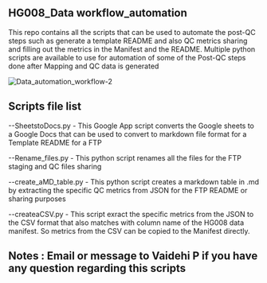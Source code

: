 ## HG008_Data workflow_automation

This repo contains all the scripts that can be used to automate the post-QC steps such as generate a template README and also QC metrics sharing and filling out the metrics in the Manifest and the README. Multiple python scripts are available to use for automation of some of the Post-QC steps done after Mapping and QC data is generated

![Data_automation_workflow-2](https://github.com/user-attachments/assets/31d24711-d557-40b5-952b-2a348032db4f)



## Scripts file list 

--SheetstoDocs.py - This Google App script converts the Google sheets to a Google Docs that can be used to convert to markdown file format for a Template README for a FTP

--Rename_files.py - This python script renames all the files for the FTP staging and QC files sharing

--create_aMD_table.py - This python script creates a markdown table in .md by extracting the specific QC metrics from JSON for the FTP README or sharing purposes

--createaCSV.py - This script exract the specific metrics from the JSON to the CSV format that also matches with column name of the HG008 data manifest. So metrics from the CSV can be copied to the Manifest directly.


## Notes : Email or message to Vaidehi P if you have any question regarding this scripts
